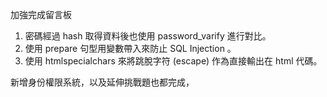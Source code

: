 加強完成留言板

1. 密碼經過 hash 取得資料後也使用 password_varify 進行對比。
2. 使用 prepare 句型用變數帶入來防止 SQL Injection 。
3. 使用 htmlspecialchars 來將跳脫字符 (escape) 作為直接輸出在 html 代碼。

新增身份權限系統，以及延伸挑戰題也都完成，